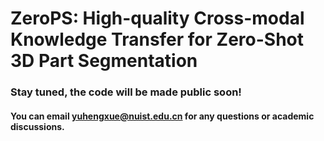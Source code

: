 # ZeroPS: High-quality Cross-modal Knowledge Transfer for Zero-Shot 3D Part Segmentation

### Stay tuned, the code will be made public soon!

#### You can email yuhengxue@nuist.edu.cn for any questions or academic discussions.

